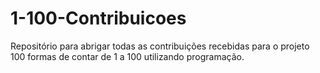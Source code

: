 # 1-100-Contribuicoes
Repositório para abrigar todas as contribuições recebidas para o projeto 100 formas de contar de 1 a 100 utilizando programação.
